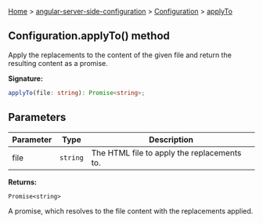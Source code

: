 [Home](./index) &gt; [angular-server-side-configuration](./angular-server-side-configuration.md) &gt; [Configuration](./angular-server-side-configuration.configuration.md) &gt; [applyTo](./angular-server-side-configuration.configuration.applyto.md)

## Configuration.applyTo() method

Apply the replacements to the content of the given file and return the resulting content as a promise.

<b>Signature:</b>

```typescript
applyTo(file: string): Promise<string>;
```

## Parameters

|  Parameter | Type | Description |
|  --- | --- | --- |
|  file | `string` | The HTML file to apply the replacements to. |

<b>Returns:</b>

`Promise<string>`

A promise, which resolves to the file content with the replacements applied.

